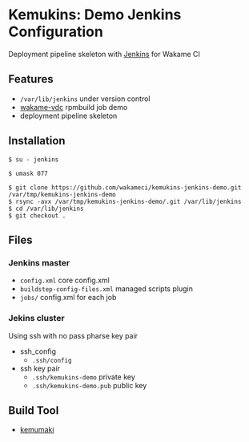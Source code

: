 Kemukins: Demo Jenkins Configuration
====================================

Deployment pipeline skeleton with [Jenkins](http://jenkins-ci.org/) for Wakame CI

Features
--------

+ `/var/lib/jenkins` under version control
+ [wakame-vdc](https://github.com/axsh/wakame-vdc) rpmbuild job demo
+ deployment pipeline skeleton

Installation
------------

```
$ su - jenkins
```

```
$ umask 077
```

```
$ git clone https://github.com/wakameci/kemukins-jenkins-demo.git /var/tmp/kemukins-jenkins-demo
$ rsync -avx /var/tmp/kemukins-jenkins-demo/.git /var/lib/jenkins
$ cd /var/lib/jenkins
$ git checkout .
```

Files
-----

### Jenkins master

+ `config.xml` core config.xml
+ `buildstep-config-files.xml` managed scripts plugin
+ `jobs/` config.xml for each job

### Jekins cluster

Using ssh with no pass pharse key pair

+ ssh_config
  + `.ssh/config`
+ ssh key pair
  + `.ssh/kemukins-demo` private key
  + `.ssh/kemukins-demo.pub` public key

Build Tool
----------

+ [kemumaki](https://github.com/axsh/kemumaki)
